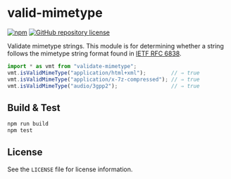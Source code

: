 [github-repository-url]: https://github.com/mgthomas99/valid-mimetype
[npm-package-url]: http://npmjs.com/package/valid-mimetype
[npm-package-version-shield-url]: https://img.shields.io/npm/v/valid-mimetype.svg
[repository-license-shield-url]: https://img.shields.io/github/license/mgthomas99/valid-mimetype.svg?style=flat-square
[repository-license-url]: https://github.com/mgthomas99/valid-mimetype/blob/master/LICENSE

# valid-mimetype

[![npm][npm-package-version-shield-url]][npm-package-url]
[![GitHub repository license][repository-license-shield-url]][repository-license-url]

Validate mimetype strings. This module is for determining whether a string
follows the mimetype string format found in
[IETF RFC 6838](https://tools.ietf.org/html/rfc6838#section-4.2).

```ts
import * as vmt from "validate-mimetype";
vmt.isValidMimeType("application/html+xml");        // ⇒ true
vmt.isValidMimeType("application/x-7z-compressed"); // ⇒ true
vmt.isValidMimeType("audio/3gpp2");                 // ⇒ true
```

## Build & Test

```sh
npm run build
npm test
```

## License

See the `LICENSE` file for license information.
